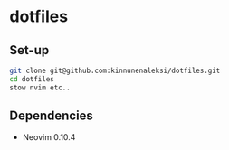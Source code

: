 # dotfiles 

## Set-up 

```bash
git clone git@github.com:kinnunenaleksi/dotfiles.git
cd dotfiles
stow nvim etc..
```

## Dependencies 

- Neovim 0.10.4


